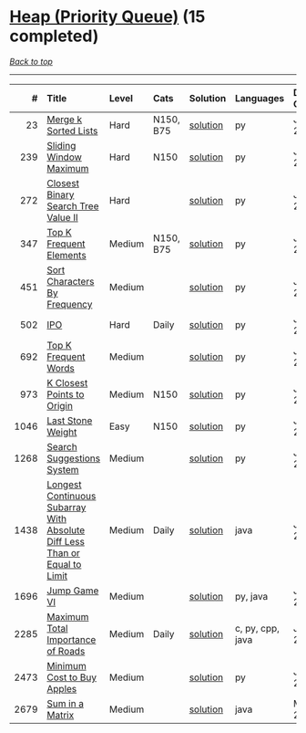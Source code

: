 # [Heap (Priority Queue)](<https://leetcode.com/tag/Heap-(Priority-Queue)/>) (15 completed)

*[Back to top](<../../README.md>)*

------

|    # | Title                                                                                                                                                                                    | Level   | Cats      | Solution                                                                                              | Languages        | Date Complete   |
|-----:|:-----------------------------------------------------------------------------------------------------------------------------------------------------------------------------------------|:--------|:----------|:------------------------------------------------------------------------------------------------------|:-----------------|:----------------|
|   23 | [Merge k Sorted Lists](<https://leetcode.com/problems/merge-k-sorted-lists>)                                                                                                             | Hard    | N150, B75 | [solution](<../_23. Merge k Sorted Lists.md>)                                                         | py               | Jun 17, 2024    |
|  239 | [Sliding Window Maximum](<https://leetcode.com/problems/sliding-window-maximum>)                                                                                                         | Hard    | N150      | [solution](<../_239. Sliding Window Maximum.md>)                                                      | py               | Jun 03, 2024    |
|  272 | [Closest Binary Search Tree Value II](<https://leetcode.com/problems/closest-binary-search-tree-value-ii>)                                                                               | Hard    |           | [solution](<../_272. Closest Binary Search Tree Value II.md>)                                         | py               | Jun 30, 2024    |
|  347 | [Top K Frequent Elements](<https://leetcode.com/problems/top-k-frequent-elements>)                                                                                                       | Medium  | N150, B75 | [solution](<../_347. Top K Frequent Elements.md>)                                                     | py               | Jun 12, 2024    |
|  451 | [Sort Characters By Frequency](<https://leetcode.com/problems/sort-characters-by-frequency>)                                                                                             | Medium  |           | [solution](<../_451. Sort Characters By Frequency.md>)                                                | py               | Jun 17, 2024    |
|  502 | [IPO](<https://leetcode.com/problems/ipo>)                                                                                                                                               | Hard    | Daily     | [solution](<../_502. IPO.md>)                                                                         | py               | Jun 14, 2024    |
|  692 | [Top K Frequent Words](<https://leetcode.com/problems/top-k-frequent-words>)                                                                                                             | Medium  |           | [solution](<../_692. Top K Frequent Words.md>)                                                        | py               | Jun 08, 2024    |
|  973 | [K Closest Points to Origin](<https://leetcode.com/problems/k-closest-points-to-origin>)                                                                                                 | Medium  | N150      | [solution](<../_973. K Closest Points to Origin.md>)                                                  | py               | Jun 29, 2024    |
| 1046 | [Last Stone Weight](<https://leetcode.com/problems/last-stone-weight>)                                                                                                                   | Easy    | N150      | [solution](<../_1046. Last Stone Weight.md>)                                                          | py               | Jun 03, 2024    |
| 1268 | [Search Suggestions System](<https://leetcode.com/problems/search-suggestions-system>)                                                                                                   | Medium  |           | [solution](<../_1268. Search Suggestions System.md>)                                                  | py               | Jun 28, 2024    |
| 1438 | [Longest Continuous Subarray With Absolute Diff Less Than or Equal to Limit](<https://leetcode.com/problems/longest-continuous-subarray-with-absolute-diff-less-than-or-equal-to-limit>) | Medium  | Daily     | [solution](<../_1438. Longest Continuous Subarray With Absolute Diff Less Than or Equal to Limit.md>) | java             | Jun 22, 2024    |
| 1696 | [Jump Game VI](<https://leetcode.com/problems/jump-game-vi>)                                                                                                                             | Medium  |           | [solution](<../_1696. Jump Game VI.md>)                                                               | py, java         | Jul 02, 2024    |
| 2285 | [Maximum Total Importance of Roads](<https://leetcode.com/problems/maximum-total-importance-of-roads>)                                                                                   | Medium  | Daily     | [solution](<../_2285. Maximum Total Importance of Roads.md>)                                          | c, py, cpp, java | Jun 27, 2024    |
| 2473 | [Minimum Cost to Buy Apples](<https://leetcode.com/problems/minimum-cost-to-buy-apples>)                                                                                                 | Medium  |           | [solution](<../_2473. Minimum Cost to Buy Apples.md>)                                                 | py               | Jun 28, 2024    |
| 2679 | [Sum in a Matrix](<https://leetcode.com/problems/sum-in-a-matrix>)                                                                                                                       | Medium  |           | [solution](<../_2679. Sum in a Matrix.md>)                                                            | java             | May 22, 2024    |